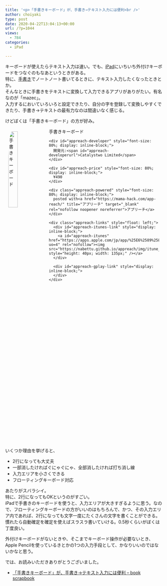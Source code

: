 ```yaml
---
title: '<p>「手書きキーボード」が、手書き→テキスト入力には便利<br />'
author: choiyaki
type: post
date: 2020-04-22T13:04:13+00:00
url: /?p=1044
views:
  - 784
categories:
  - iPad

---
```

キーボードが使えたらテキスト入力は速い。でも、[iPad][1]にいちいち外付けキーボードをつなぐのもなあというときがある。  
特に、[手書き][2]でノートノート書いてるときに、テキスト入力したくなったときとか。  
そんなときに手書きをテキストに変換して入力で­きるアプリがありがたい。有名なのが「mazec」。  
入力するにおいていろいろと設定できたり、自分の字を登録して変換しやすくできたり、手書き→テキストの最有力なのは間違いなく感じる。

けどぼくは「手書きキーボード」の方が好み。

<div id="appreach-box" style="text-align: left;">
  <img src="https://i1.wp.com/is3-ssl.mzstatic.com/image/thumb/Purple114/v4/15/ba/58/15ba5823-7448-b446-3573-1577c40d2098/source/512x512bb.jpg?w=660&#038;ssl=1" alt="手書きキーボード" id="appreach-image" style="float: left; margin: 10px; width: 25%; max-width: 120px; border-top-left-radius: 10%; border-top-right-radius: 10%; border-bottom-right-radius: 10%; border-bottom-left-radius: 10%;" data-recalc-dims="1" /></p> 
  
  <div class="appreach-info" style="margin: 10px;">
    <div id="appreach-appname">
      手書きキーボード
    </div>
    
    <div id="appreach-developer" style="font-size: 80%; display: inline-block;">
      開発元:<span id="appreach-developerurl">Catalystwo Limited</span>
    </div>
    
    <div id="appreach-price" style="font-size: 80%; display: inline-block;">
      ¥490
    </div>
    
    <div class="appreach-powered" style="font-size: 80%; display: inline-block;">
      posted with<a href="https://mama-hack.com/app-reach/" title="アプリーチ" target="_blank" rel="nofollow noopener noreferrer">アプリーチ</a>
    </div>
    
    <div class="appreach-links" style="float: left;">
      <div id="appreach-itunes-link" style="display: inline-block;">
        <a id="appreach-itunes" href="https://apps.apple.com/jp/app/%25E6%2589%258B%25E6%259B%25B8%25E3%2581%258D%25E3%2582%25AD%25E3%2583%25BC%25E3%2583%259C%25E3%2583%25BC%25E3%2583%2589/id926102392?uo=4" rel="nofollow"><img src="https://nabettu.github.io/appreach/img/itune_ja.svg" style="height: 40px; width: 135px;" /></a>
      </div>
      
      <div id="appreach-gplay-link" style="display: inline-block;">
      </div>
    </div>
  </div>
  
  <div class="appreach-footer" style="margin-bottom: 10px; clear: left;">
  </div>
</div>

いくつか理由を挙げると、

  * 2行になっても大丈夫
  * 一部消したければぐにゃぐにゃ、全部消したければ打ち消し線
  * 入力エリアを小さくできる
  * フローティングキーボード対応

あたりがスバラシイ。  
特に、2行になってもOKというのがすごい。  
iPadで手書きのキーボードを使うと、入力エリアが大きすぎるように思う。なので、フローティングキーボードの方がいいのはもちろんで、かつ、その入力エリア内であれば、2行になっても文字一度にたくさんの文字を書くことができる。  
慣れたら自動確定を確定を使えばスラスラ書いていける。0.5秒くらいがぼくは丁度良い。

外付けキーボードがないときや、そこまでキーボード操­作が必要ないとき、Apple Pencilを使っているきとかの1つの入力手段として、かなりいいのではないかなと思う。

では、お読みいただきありがとうございました。

  * [「手書きキーボード」が、手書き→テキスト入力には便利 &#8211; book scrapbook][3]

 [1]: https://scrapbox.io/choiyaki-hondana/iPad
 [2]: https://scrapbox.io/choiyaki-hondana/%E6%89%8B%E6%9B%B8%E3%81%8D
 [3]: https://scrapbox.io/choiyaki-hondana/%E3%80%8C%E6%89%8B%E6%9B%B8%E3%81%8D%E3%82%AD%E3%83%BC%E3%83%9C%E3%83%BC%E3%83%89%E3%80%8D%E3%81%8C%E3%80%81%E6%89%8B%E6%9B%B8%E3%81%8D%E2%86%92%E3%83%86%E3%82%AD%E3%82%B9%E3%83%88%E5%85%A5%E5%8A%9B%E3%81%AB%E3%81%AF%E4%BE%BF%E5%88%A9